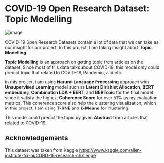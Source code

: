 # **COVID-19 Open Research Dataset: Topic Modelling**
![image](https://user-images.githubusercontent.com/76100096/132978989-41e61892-4dc1-4048-868b-f4be92169939.png)


COVID-19 Open Research Datasets contain a lot of data that we can take as our insight for our project. In this project, I am taking insight about **Topic Modelling**.

**Topic Modelling** is an approach on getting topic from articles on the dataset. Since most of this data talks about COVID-19, this model only could predict topic that related
to COVID-19, Pandemic, and etc. 

In this project, I am using **Natural Language Processing** approach with **Unsupervised Learning** model such as **Latent Dirichlet Allocation**, **BERT embedding**, 
**Combination LDA + BERT**, and **BERTopic** for the final model since it satisfy the highest **Coherence Score** for over 51% as my evaluation metrics. This coherence score also help
the clustering visualization, which in this project, I am using **T-SNE** and **K-Means** for Clustering.

This model could predict the topic by given **Abstract** from articles that related to COVID-19.

## Acknowledgements
This dataset was taken from Kaggle https://www.kaggle.com/allen-institute-for-ai/CORD-19-research-challenge
